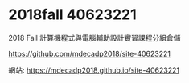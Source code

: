 # 2018fall  40623221
2018 Fall 計算機程式與電腦輔助設計實習課程分組倉儲

 https://github.com/mdecadp2018/site-40623221

 網站: https://mdecadp2018.github.io/site-40623221

 
